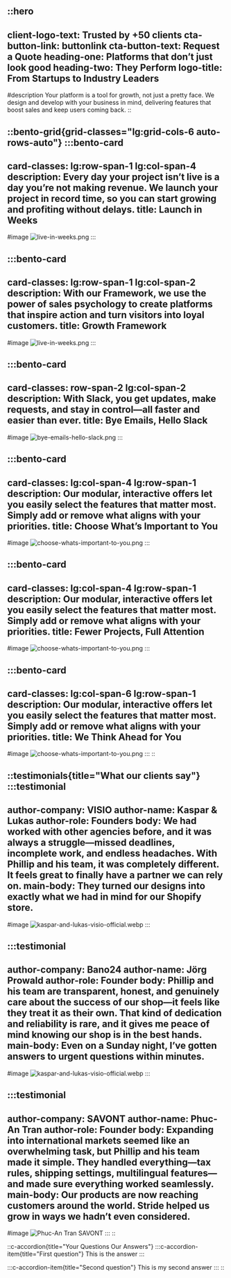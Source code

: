 ::hero
---
client-logo-text: Trusted by +50 clients
cta-button-link: buttonlink
cta-button-text: Request a Quote
heading-one: Platforms that don’t just look good
heading-two: They Perform
logo-title: From Startups to Industry Leaders
---
#description
Your platform is a tool for growth, not just a pretty face. We design and develop with your business in mind, delivering features that boost sales and keep users coming back.
::

::bento-grid{grid-classes="lg:grid-cols-6 auto-rows-auto"}
  :::bento-card
  ---
  card-classes: lg:row-span-1 lg:col-span-4
  description: Every day your project isn’t live is a day you’re not making
    revenue. We launch your project in record time, so you can start growing and
    profiting without delays.
  title: Launch in Weeks
  ---
  #image
  ![live-in-weeks.png](/live-in-weeks.png)
  :::

  :::bento-card
  ---
  card-classes: lg:row-span-1 lg:col-span-2
  description: With our Framework, we use the power of sales psychology to create
    platforms that inspire action and turn visitors into loyal customers.
  title: Growth Framework
  ---
  #image
  ![live-in-weeks.png](/live-in-weeks.png)
  :::

  :::bento-card
  ---
  card-classes: row-span-2 lg:col-span-2
  description: With Slack, you get updates, make requests, and stay in control—all
    faster and easier than ever.
  title: Bye Emails, Hello Slack
  ---
  #image
  ![bye-emails-hello-slack.png](/images/bye-emails-hello-slack.png)
  :::

  :::bento-card
  ---
  card-classes: lg:col-span-4 lg:row-span-1
  description: Our modular, interactive offers let you easily select the features
    that matter most. Simply add or remove what aligns with your priorities.
  title: Choose What’s Important to You
  ---
  #image
  ![choose-whats-important-to-you.png](/images/choose-whats-important-to-you.png)
  :::

  :::bento-card
  ---
  card-classes: lg:col-span-4 lg:row-span-1
  description: Our modular, interactive offers let you easily select the features
    that matter most. Simply add or remove what aligns with your priorities.
  title: Fewer Projects, Full Attention
  ---
  #image
  ![choose-whats-important-to-you.png](/images/choose-whats-important-to-you.png)
  :::

  :::bento-card
  ---
  card-classes: lg:col-span-6 lg:row-span-1
  description: Our modular, interactive offers let you easily select the features
    that matter most. Simply add or remove what aligns with your priorities.
  title: We Think Ahead for You
  ---
  #image
  ![choose-whats-important-to-you.png](/images/choose-whats-important-to-you.png)
  :::
::

::testimonials{title="What our clients say"}
  :::testimonial
  ---
  author-company: VISIO
  author-name: Kaspar & Lukas
  author-role: Founders
  body: We had worked with other agencies before, and it was always a
    struggle—missed deadlines, incomplete work, and endless headaches. With
    Phillip and his team, it was completely different. It feels great to finally
    have a partner we can rely on.
  main-body: They turned our designs into exactly what we had in mind for our Shopify store.
  ---
  #image
  ![kaspar-and-lukas-visio-official.webp](/images/kaspar-and-lukas-visio-official.webp)
  :::

  :::testimonial
  ---
  author-company: Bano24
  author-name: Jörg Prowald
  author-role: Founder
  body: Phillip and his team are transparent, honest, and genuinely care about the
    success of our shop—it feels like they treat it as their own. That kind of
    dedication and reliability is rare, and it gives me peace of mind knowing our
    shop is in the best hands.
  main-body: Even on a Sunday night, I’ve gotten answers to urgent questions within minutes.
  ---
  #image
  ![kaspar-and-lukas-visio-official.webp](/images/joerg-prowald-bano24.webp)
  :::

  :::testimonial
  ---
  author-company: SAVONT
  author-name: Phuc-An Tran
  author-role: Founder
  body: Expanding into international markets seemed like an overwhelming task, but
    Phillip and his team made it simple. They handled everything—tax rules,
    shipping settings, multilingual features—and made sure everything worked
    seamlessly.
  main-body: Our products are now reaching customers around the world. Stride
    helped us grow in ways we hadn’t even considered.
  ---
  #image
  ![Phuc-An Tran SAVONT](/images/phuc-an-tran.webp)
  :::
::

::c-accordion{title="Your Questions Our Answers"}
  :::c-accordion-item{title="First question"}
  This is the answer
  :::

  :::c-accordion-item{title="Second question"}
  This is my second answer
  :::
::
